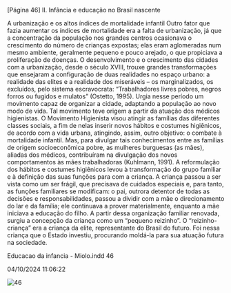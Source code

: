 [Página 46]
II. Infância e educação no Brasil nascente

A urbanização e os altos índices
de mortalidade infantil
Outro fator que fazia aumentar os índices de mortalidade era a falta de
urbanização, já que a concentração da população nos grandes centros
ocasionava o crescimento do número de crianças expostas; elas eram
aglomeradas num mesmo ambiente, geralmente pequeno e pouco arejado, o que propiciava a proliferação de doenças.
O desenvolvimento e o crescimento das cidades com a urbanização,
desde o século XVIII, trouxe grandes transformações que ensejaram
a configuração de duas realidades no espaço urbano: a realidade das
elites e a realidade dos miseráveis – os marginalizados, os excluídos,
pelo sistema escravocrata: “Trabalhadores livres pobres, negros forros
ou fugidos e mulatos” (Ostetto, 1995).
Urgia nesse período um movimento capaz de organizar a cidade,
adaptando a população ao novo modo de vida. Tal movimento teve
origem a partir da atuação dos médicos higienistas. O Movimento
Higienista visou atingir as famílias das diferentes classes sociais, a fim
de nelas inserir novos hábitos e costumes higiênicos, de acordo com
a vida urbana, atingindo, assim, outro objetivo: o combate à mortalidade infantil. Mas, para divulgar tais conhecimentos entre as famílias
de origem socioeconômica pobre, as mulheres burguesas (as mães),
aliadas dos médicos, contribuíram na divulgação dos novos comportamentos às mães trabalhadoras (Kuhlmann, 1991).
A reformulação dos hábitos e costumes higiênicos levou à transformação do grupo familiar e à definição das suas funções para com a
criança. A criança passou a ser vista como um ser frágil, que precisava
de cuidados especiais e, para tanto, as funções familiares se modificam: o pai, outrora detentor de todas as decisões e responsabilidades,
passou a dividir com a mãe o direcionamento do lar e da família; ele
continuava a prover materialmente, enquanto a mãe iniciava a educação do filho.
A partir dessa organização familiar renovada, surgiu a concepção
da criança como um “pequeno reizinho”. O “reizinho-criança” era a
criança da elite, representante do Brasil do futuro. Foi nessa criança
que o Estado investiu, procurando moldá-la para sua atuação futura
na sociedade.


Educacao da infancia - Miolo.indd 46

04/10/2024 11:06:22

![46](./img/page_46-01.jpg)
